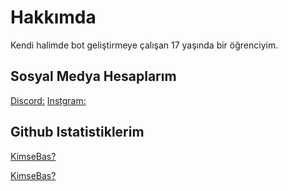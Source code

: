 
# Hakkımda

Kendi halimde bot geliştirmeye çalışan 17 yaşında bir öğrenciyim.

## Sosyal Medya Hesaplarım

[Discord:](https://discord.com/users/411621794131476480)
[Instgram:](https://pip.pypa.io/en/stable/)

## Github Istatistiklerim

[KimseBas?](https://github-readme-stats.vercel.app/api/?username=mercyxrd&show_icons=true&title_color=fff&icon_color=79ff97&text_color=9f9f9f&bg_color=151515)

[KimseBas?](https://github-readme-stats.vercel.app/api/top-langs/?username=mercyxrd&layout=compactlayout)
